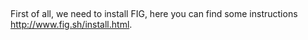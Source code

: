 ##

First of all, we need to install FIG, here you can find some instructions http://www.fig.sh/install.html.
